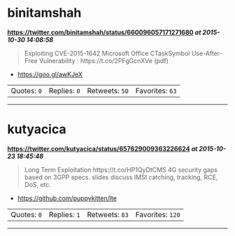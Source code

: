 # binitamshah
**https://twitter.com/binitamshah/status/660096057171271680 _at 2015-10-30 14:08:58_**
<blockquote>
Exploiting CVE-2015-1642 Microsoft Office CTaskSymbol Use-After-Free
Vulnerability : https://t.co/2PFgGcnXVe (pdf)
</blockquote>

* https://goo.gl/awKJeX

<table><tr>
<td>Quotes: <code>0</code></td>
<td>Replies: <code>0</code></td>
<td>Retweets: <code>50</code></td>
<td>Favorites: <code>63</code></td>
</table></tr>

---

# kutyacica
**https://twitter.com/kutyacica/status/657629009363226624 _at 2015-10-23 18:45:48_**
<blockquote>
Long Term Exploitation https://t.co/HP1QyDtCMS 4G security gaps based on 3GPP specs. slides discuss IMSI catching, tracking, RCE, DoS, etc.
</blockquote>

* https://github.com/puppykitten/lte

<table><tr>
<td>Quotes: <code>0</code></td>
<td>Replies: <code>1</code></td>
<td>Retweets: <code>83</code></td>
<td>Favorites: <code>120</code></td>
</table></tr>

---


